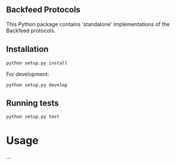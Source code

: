 Backfeed Protocols 
--------------------------------

This Python package contains 'standalone' implementations of the Backfeed protocols.

## Installation

    python setup.py install

For development:

    python setup.py develop

## Running tests

    python setup.py test


# Usage

...
